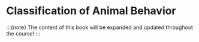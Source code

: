 # Classification of Animal Behavior

:::{note}
The content of this book will be expanded and updated throughout the course!
:::